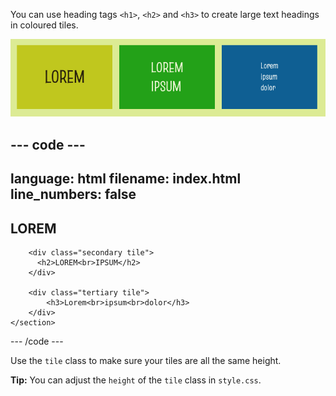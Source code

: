 You can use heading tags `<h1>`, `<h2>` and `<h3>` to create large text headings in coloured tiles. 

![Three coloured boxes with lorem ipsum text in different sizes.](images/headings.png)

--- code ---
---
language: html
filename: index.html
line_numbers: false
---
<main class="page">
    <section class="wrap">
        <div class="primary tile">
          <h1>LOREM</h1>
        </div>

        <div class="secondary tile">
          <h2>LOREM<br>IPSUM</h2>
        </div>

        <div class="tertiary tile">
            <h3>Lorem<br>ipsum<br>dolor</h3>
        </div>
    </section>
</main>

--- /code ---

Use the `tile` class to make sure your tiles are all the same height. 

**Tip:** You can adjust the `height` of the `tile` class in `style.css`. 
